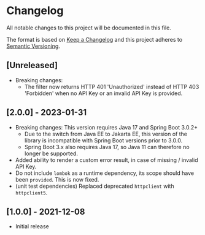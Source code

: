 # Changelog
All notable changes to this project will be documented in this file.

The format is based on [Keep a Changelog](http://keepachangelog.com/en/1.0.0/)
and this project adheres to [Semantic Versioning](http://semver.org/spec/v2.0.0.html).

## [Unreleased]

- Breaking changes:
  - The filter now returns HTTP 401 'Unauthorized' instead of HTTP 403 'Forbidden' when no API Key or an invalid API Key is provided.

## [2.0.0] - 2023-01-31
- Breaking changes: This version requires Java 17 and Spring Boot 3.0.2+
  - Due to the switch from Java EE to Jakarta EE, this version of the library is incompatible with Spring Boot versions prior to 3.0.0.
  - Spring Boot 3.x also requires Java 17, so Java 11 can therefore no longer be supported.
- Added ability to render a custom error result, in case of missing / invalid API Key.
- Do not include `lombok` as a runtime dependency, its scope should have been `provided`. This is now fixed.
- (unit test dependencies) Replaced deprecated `httpclient` with `httpclient5`.

## [1.0.0] - 2021-12-08
- Initial release

